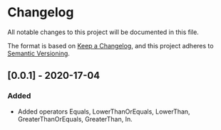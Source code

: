 # Changelog
All notable changes to this project will be documented in this file.

The format is based on [Keep a Changelog](https://keepachangelog.com/en/1.0.0/),
and this project adheres to [Semantic Versioning](https://semver.org/spec/v2.0.0.html).

## [0.0.1] - 2020-17-04

### Added

- Added operators Equals, LowerThanOrEquals, LowerThan, GreaterThanOrEquals, GreaterThan, In.